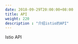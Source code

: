 ```yaml
---
date: 2018-09-29T20:00:00+08:00
title: API
weight: 220
description : "介绍istio的API"
---
```


Istio API